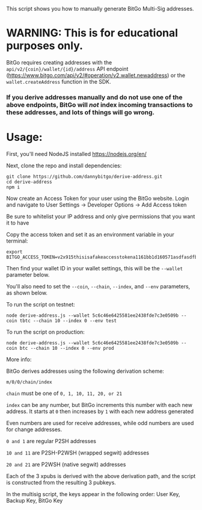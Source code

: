 This script shows you how to manually generate BitGo Multi-Sig addresses.

# WARNING: This is for educational purposes only. 
BitGo requires creating addresses with the ```api/v2/{coin}/wallet/{id}/address``` API endpoint (https://www.bitgo.com/api/v2/#operation/v2.wallet.newaddress) or the ```wallet.createAddress``` function in the SDK.

### If you derive addresses manually and do not use one of the above endpoints, BitGo will *not* index incoming transactions to these addresses, and lots of things will go wrong.

# Usage:

First, you'll need NodeJS installed https://nodejs.org/en/

Next, clone the repo and install dependencies:
```aidl
git clone https://github.com/dannybitgo/derive-address.git
cd derive-address
npm i
```

Now create an Access Token for your user using the BitGo website.
Login and navigate to User Settings -> Developer Options -> Add Access token

Be sure to whitelist your IP address and only give permissions that you want it to have

Copy the access token and set it as an environment variable in your terminal:
```aidl
export BITGO_ACCESS_TOKEN=v2x915thisisafakeaccesstokena1161bb1d160571asdfasdfb9fc0d204ec
```

Then find your wallet ID in your wallet settings, this will be the ```--wallet``` parameter below.

You'll also need to set the ```--coin```, ```--chain```, ```--index```, and ```--env``` parameters, as shown below.

To run the script on testnet:
```aidl
node derive-address.js --wallet 5c6c46e6425581ee2438fde7c3e0509b --coin tbtc --chain 10 --index 0 --env test
```

To run the script on production:
```aidl
node derive-address.js --wallet 5c6c46e6425581ee2438fde7c3e0509b --coin btc --chain 10 --index 0 --env prod
```

More info:

BitGo derives addresses using the following derivation scheme:

```m/0/0/chain/index```

```chain``` must be one of ```0, 1, 10, 11, 20, or 21```

```index``` can be any number, but BitGo increments this number with each new address. It starts at ```0``` then increases by ```1``` with each new address generated

Even numbers are used for receive addresses, while odd numbers are used for change addresses.

```0 and 1``` are regular P2SH addresses

```10 and 11``` are P2SH-P2WSH (wrapped segwit) addresses

```20 and 21``` are P2WSH (native segwit) addresses

Each of the 3 xpubs is derived with the above derivation path, and the script is constructed from the resulting 3 pubkeys.

In the multisig script, the keys appear in the following order: User Key, Backup Key, BitGo Key

